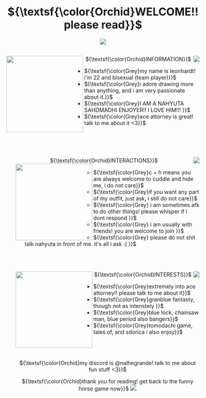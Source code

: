 ## <h1 align="center"> ${\textsf{\color{Orchid}WELCOME!! please read}}$  </h1>
<p align="center"></p>
<p align="center"></p>
<p align="center"> <img align="center" img src="https://64.media.tumblr.com/0a6c0ff59af5fad1deddf81a6831edf6/tumblr_inline_ov8n8eT4uR1v5emqg_400.gifv" /> </p>

## 
<p align="center"> ${\textsf{\color{Orchid}INFORMATION}}$

<img align="left" src="https://i.pinimg.com/736x/e6/41/f1/e641f1d881badd842d07c486b21d649a.jpg" width="200" height="200">
<img align="right" src="https://preview.redd.it/orchestra-hall-artworks-from-the-official-site-v0-u2axqv9mgnpb1.png?width=129&format=png&auto=webp&s=470f8f119505621bfcedaa7401b7dd0900ed4bd8">
<p align="center">
<ul aling="center">
<li> ${\textsf{\color{Grey}my name is leonhardt! i'm 22 and bisexual (team player)}}$</li>
<li> ${\textsf{\color{Grey}i adore drawing more than anything, and i am very passionate about it.}}$</li>
<li>${\textsf{\color{Grey}I AM A NAHYUTA SAHDMADHI ENJOYER!! I LOVE HIM!!! }}$</li>
<li> ${\textsf{\color{Grey}ace attorney is great! talk to me about it <3}}$</li> 

<br clear="right"/>
<br clear="right"/>
<br clear="left"/>

## 
<p align="center"> ${\textsf{\color{Orchid}INTERACTIONS}}$
<img align="right" src="https://preview.redd.it/orchestra-hall-artworks-from-the-official-site-v0-vnunrebmgnpb1.png?width=104&format=png&auto=webp&s=6c24510012b00b8d7d758ac0934f674a9dd43d46">
<img align="left" src="https://static.wikia.nocookie.net/aceattorneytwitterrp/images/0/09/BOOMER%21%21%21.jpg/revision/latest?cb=20190606185536" width="200" height="200">
  
<ul>
<li> ${\textsf{\color{Grey}c + h means you are always welcome to cuddle and hide me, i do not care}}$</li>
<li> ${\textsf{\color{Grey}if you want any part of my outfit, just ask, i still do not care}}$</li>
<li>${\textsf{\color{Grey} i am sometimes afk to do other things! please whisper if i dont respond }}$</li>
<li> ${\textsf{\color{Grey} i am usually with friends! you are welcome to join }}$</li>
<li> ${\textsf{\color{Grey} please do not shit talk nahyuta in front of me. it's all i ask :( }}$</li>
</ul>
  <br clear="left"/>
  <br clear="right"/>
</p>

## 
<p align="center"> ${\textsf{\color{Orchid}INTERESTS}}$

<img align="left" src="https://preview.redd.it/wz7r3lm5x9p91.jpg?width=640&crop=smart&auto=webp&s=2883bc788974106cb219ad470b072cd338a23d52" width="200" height="200">
<img align="right" src="https://preview.redd.it/orchestra-hall-artworks-from-the-official-site-v0-rmveve5mgnpb1.png?width=115&format=png&auto=webp&s=581298c359bd3096a3937e9dee5f656cecbe6f87">

<li>${\textsf{\color{Grey}extremely into ace attorney!! please talk to me about it}}$</li>
<li>${\textsf{\color{Grey}granblue fantasty, though not as intenstely }}$</li>
<li>${\textsf{\color{Grey}blue lock, chainsaw man, blue period also bangers}}$</li>
<li>${\textsf{\color{Grey}tomodachi game, tales of, and sdorica i also enjoy}}$</li>
<br clear="right"/>
<br clear="left"/>

##
<p align="center"> ${\textsf{\color{Orchid}my discord is @nalhegrande! talk to me about fun stuff <3}}$
<p align="center"> ${\textsf{\color{Orchid}thank you for reading! get back to the funny horse game now}}$
<img src="https://64.media.tumblr.com/f6c81768c54e626c3ba1ba4fd5f194a0/05ca8367a2c37738-25/s1280x1920/f04cd648c9c2e84b6ef333019eda7dabea822028.png"> 
